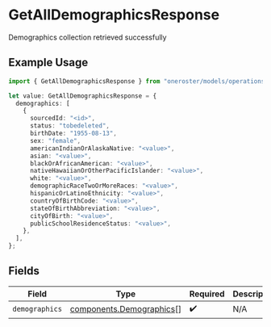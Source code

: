 # GetAllDemographicsResponse

Demographics collection retrieved successfully

## Example Usage

```typescript
import { GetAllDemographicsResponse } from "oneroster/models/operations";

let value: GetAllDemographicsResponse = {
  demographics: [
    {
      sourcedId: "<id>",
      status: "tobedeleted",
      birthDate: "1955-08-13",
      sex: "female",
      americanIndianOrAlaskaNative: "<value>",
      asian: "<value>",
      blackOrAfricanAmerican: "<value>",
      nativeHawaiianOrOtherPacificIslander: "<value>",
      white: "<value>",
      demographicRaceTwoOrMoreRaces: "<value>",
      hispanicOrLatinoEthnicity: "<value>",
      countryOfBirthCode: "<value>",
      stateOfBirthAbbreviation: "<value>",
      cityOfBirth: "<value>",
      publicSchoolResidenceStatus: "<value>",
    },
  ],
};
```

## Fields

| Field                                                                | Type                                                                 | Required                                                             | Description                                                          |
| -------------------------------------------------------------------- | -------------------------------------------------------------------- | -------------------------------------------------------------------- | -------------------------------------------------------------------- |
| `demographics`                                                       | [components.Demographics](../../models/components/demographics.md)[] | :heavy_check_mark:                                                   | N/A                                                                  |